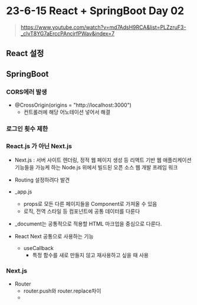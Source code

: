 # 23-6-15 React + SpringBoot Day 02

> https://www.youtube.com/watch?v=md7AdsH9RCA&list=PLZzruF3-_clvT8YG7aErccPAncirfPWav&index=7

## React 설정

## SpringBoot

### CORS에러 발생

- @CrossOrigin(origins = "http://localhost:3000") 
  - 컨트롤러에 해당 어노테이션 넣어서 해결

### 로그인 횟수 제한



### React.js 가 아닌 Next.js

- Next.js : 서버 사이트 렌더링, 정적 웹 페이지 생성 등 리액트 기반 웹 애플리케이션 기능들을 가능케 하는 Node.js 위에서 빌드된 오픈 소스 웹 개발 프레임 워크
- Routing 설정하려다 발견
- _app.js
  - props로 모든 다른 페이지들을 Component로 가져올 수 있음
  - 로직, 전역 스타일 등 컴포넌트에 공통 데이터를 다룬다
- _document는 공통적으로 적용할 HTML 마크업을 중심으로 다룬다.

- React Next 공통으로 사용하는 기능
  - useCallback
    - 특정 함수를 새로 만들지 않고 재사용하고 싶을 때 사용

### Next.js

- Router
  - router.push와 router.replace차이
  - 
